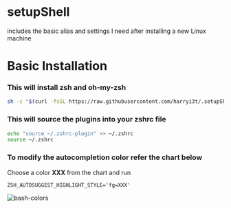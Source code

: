 # setupShell
includes the basic alias and settings I need after installing a new Linux machine

# Basic Installation

### This will install zsh and oh-my-zsh
```bash
sh -c "$(curl -fsSL https://raw.githubusercontent.com/harryi3t/.setupShell/master/install.sh)"
```

### This will source the plugins into your zshrc file
```bash
echo "source ~/.zshrc-plugin" >> ~/.zshrc
source ~/.zshrc
```


### To modify the autocompletion color refer the chart below
Choose a color __XXX__ from the chart and run
```
ZSH_AUTOSUGGEST_HIGHLIGHT_STYLE='fg=XXX'
```
![bash-colors](https://i.stack.imgur.com/e63et.png)
